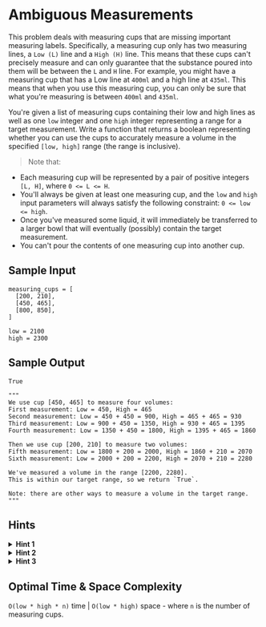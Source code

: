 # Ambiguous Measurements

This problem deals with measuring cups that are missing important measuring labels. Specifically, a measuring cup only has two measuring lines, a `Low (L)` line and a `High (H)` line. This means that these cups can't precisely measure and can only guarantee that the substance poured into them will be between the `L` and `H` line. For example, you might have a measuring cup that has a Low line at `400ml` and a high line at `435ml`. This means that when you use this measuring cup, you can only be sure that what you're measuring is between `400ml` and `435ml`.

You're given a list of measuring cups containing their low and high lines as well as one `low` integer and one `high` integer representing a range for a target measurement. Write a function that returns a boolean representing whether you can use the cups to accurately measure a volume in the specified `[low, high]` range (the range is inclusive).

> Note that:

- Each measuring cup will be represented by a pair of positive integers `[L, H]`, where `0 <= L <= H`.
- You'll always be given at least one measuring cup, and the `low` and `high` input parameters will always satisfy the following constraint: `0 <= low <= high`.
- Once you've measured some liquid, it will immediately be transferred to a larger bowl that will eventually (possibly) contain the target measurement.
- You can't pour the contents of one measuring cup into another cup.

## Sample Input

```plaintext
measuring_cups = [
  [200, 210],
  [450, 465],
  [800, 850],
] 

low = 2100
high = 2300
```

## Sample Output

```plaintext
True

"""
We use cup [450, 465] to measure four volumes:
First measurement: Low = 450, High = 465
Second measurement: Low = 450 + 450 = 900, High = 465 + 465 = 930
Third measurement: Low = 900 + 450 = 1350, High = 930 + 465 = 1395
Fourth measurement: Low = 1350 + 450 = 1800, High = 1395 + 465 = 1860

Then we use cup [200, 210] to measure two volumes:
Fifth measurement: Low = 1800 + 200 = 2000, High = 1860 + 210 = 2070
Sixth measurement: Low = 2000 + 200 = 2200, High = 2070 + 210 = 2280

We've measured a volume in the range [2200, 2280].
This is within our target range, so we return `True`.

Note: there are other ways to measure a volume in the target range.
"""
```

## Hints

<details>
<summary><b>Hint 1</b></summary>

Start by considering the last cup that you'll use in your sequence of measurements. If it isn't possible to use any of the cups as the last cup, then you can't measure the desired volume.

</details>

<details>
<summary><b>Hint 2</b></summary>

If the cup that you're going to use last has a measuring range of `[100, 110]` and you want to measure in the range of `[500, 550]`, then after you pick this cup as the last cup, you need to measure a range of `[400, 440]`. Now, you can simply pick the last cup you'll use to measure this new range. If you continue these steps, you'll eventually know if you're able to measure the entire range or not.

</details>

<details>
<summary><b>Hint 3</b></summary>

`Hint #2` should give you an idea of how to solve this problem recursively. Try every cup as the last cup for the starting range, then recursively try to measure the new ranges created after using the selected last cups. If you ever reach a point where one cup can measure the entire range, then you're finished and you can measure the target range. Try to think of a way to optimize this recursive approach, since it might involve a lot of repeated calculations.

</details>

## Optimal Time & Space Complexity

`O(low * high * n)` time | `O(low * high)` space - where `n` is the number of measuring cups.
